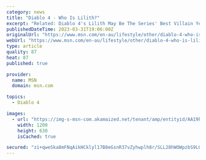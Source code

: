 ```yaml
---
category: news
title: "Diablo 4 - Who Is Lilith?"
excerpt: "Related: Diablo 4's Lilith May Be The Series' Best Villain Yet After being captured by the armies of Hell, Inarius expressed his desire to end the eternal conflict to his captor Lilith, daughter of ..."
publishedDateTime: 2023-03-31T19:06:00Z
originalUrl: "https://www.msn.com/en-au/lifestyle/other/diablo-4-who-is-lilith/ar-AA19kUEa"
webUrl: "https://www.msn.com/en-au/lifestyle/other/diablo-4-who-is-lilith/ar-AA19kUEa"
type: article
quality: 87
heat: 87
published: true

provider:
  name: MSN
  domain: msn.com

topics:
  - Diablo 4

images:
  - url: "https://img-s-msn-com.akamaized.net/tenant/amp/entityid/AA19kUDY.img?h=630&w=1200&m=6&q=60&o=t&l=f&f=jpg&x=351&y=278"
    width: 1200
    height: 630
    isCached: true

secured: "zi+qweSka8mFNqAikHCklyl17B8eGsnR37vZyhwplh8r/SLL28hWOWpzbS9LQHTOWTiRLLPxDDJamkRmFGhpomyPDzgSDA2Kyusf/ue5NPVhoAxf5xYKTmAyJ/wLwOoAIoHQ3MOsE2ngLF2S7N3kiV+sauvDIa+D7e9XBnyJcuOB9hYMAFkKcBcKBTvNE8Mgy8ZF/3BtMleZavq7EFFQIPuahEkJEMbnfE5lXr/omjp1Wo/SB9EN8sQUhhTJu1nSSeXgCUPSOgIkiI9Wq+dwwp0byxWHbxQe1mplSvmw4AUJEmzak4hMn4gjBTeoMC7b8SXjWvs6ZtoGbMhseM2PZ+siX5/Ov0JY079vajWfrQE=;mCl5AtG6v5RnLEDQdqCkaA=="
---
```



